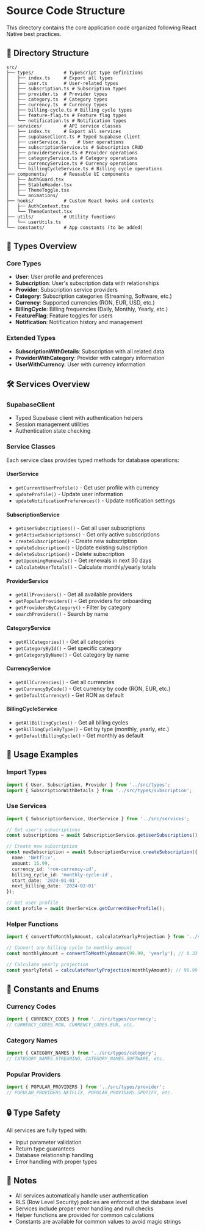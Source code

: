 # Source Code Structure

This directory contains the core application code organized following React Native best practices.

## 📁 Directory Structure

```
src/
├── types/           # TypeScript type definitions
│   ├── index.ts     # Export all types
│   ├── user.ts      # User-related types
│   ├── subscription.ts # Subscription types
│   ├── provider.ts  # Provider types
│   ├── category.ts  # Category types
│   ├── currency.ts  # Currency types
│   ├── billing-cycle.ts # Billing cycle types
│   ├── feature-flag.ts # Feature flag types
│   └── notification.ts # Notification types
├── services/        # API service classes
│   ├── index.ts     # Export all services
│   ├── supabaseClient.ts # Typed Supabase client
│   ├── userService.ts    # User operations
│   ├── subscriptionService.ts # Subscription CRUD
│   ├── providerService.ts # Provider operations
│   ├── categoryService.ts # Category operations
│   ├── currencyService.ts # Currency operations
│   └── billingCycleService.ts # Billing cycle operations
├── components/      # Reusable UI components
│   ├── AuthGuard.tsx
│   ├── StableHeader.tsx
│   ├── ThemeToggle.tsx
│   └── animations/
├── hooks/           # Custom React hooks and contexts
│   ├── AuthContext.tsx
│   └── ThemeContext.tsx
├── utils/           # Utility functions
│   └── userUtils.ts
└── constants/       # App constants (to be added)
```

## 🎯 Types Overview

### Core Types
- **User**: User profile and preferences
- **Subscription**: User's subscription data with relationships
- **Provider**: Subscription service providers
- **Category**: Subscription categories (Streaming, Software, etc.)
- **Currency**: Supported currencies (RON, EUR, USD, etc.)
- **BillingCycle**: Billing frequencies (Daily, Monthly, Yearly, etc.)
- **FeatureFlag**: Feature toggles for users
- **Notification**: Notification history and management

### Extended Types
- **SubscriptionWithDetails**: Subscription with all related data
- **ProviderWithCategory**: Provider with category information
- **UserWithCurrency**: User with currency information

## 🛠 Services Overview

### SupabaseClient
- Typed Supabase client with authentication helpers
- Session management utilities
- Authentication state checking

### Service Classes
Each service class provides typed methods for database operations:

#### UserService
- `getCurrentUserProfile()` - Get user profile with currency
- `updateProfile()` - Update user information
- `updateNotificationPreferences()` - Update notification settings

#### SubscriptionService
- `getUserSubscriptions()` - Get all user subscriptions
- `getActiveSubscriptions()` - Get only active subscriptions
- `createSubscription()` - Create new subscription
- `updateSubscription()` - Update existing subscription
- `deleteSubscription()` - Delete subscription
- `getUpcomingRenewals()` - Get renewals in next 30 days
- `calculateUserTotals()` - Calculate monthly/yearly totals

#### ProviderService
- `getAllProviders()` - Get all available providers
- `getPopularProviders()` - Get providers for onboarding
- `getProvidersByCategory()` - Filter by category
- `searchProviders()` - Search by name

#### CategoryService
- `getAllCategories()` - Get all categories
- `getCategoryById()` - Get specific category
- `getCategoryByName()` - Get category by name

#### CurrencyService
- `getAllCurrencies()` - Get all currencies
- `getCurrencyByCode()` - Get currency by code (RON, EUR, etc.)
- `getDefaultCurrency()` - Get RON as default

#### BillingCycleService
- `getAllBillingCycles()` - Get all billing cycles
- `getBillingCycleByType()` - Get by type (monthly, yearly, etc.)
- `getDefaultBillingCycle()` - Get monthly as default

## 🚀 Usage Examples

### Import Types
```typescript
import { User, Subscription, Provider } from '../src/types';
import { SubscriptionWithDetails } from '../src/types/subscription';
```

### Use Services
```typescript
import { SubscriptionService, UserService } from '../src/services';

// Get user's subscriptions
const subscriptions = await SubscriptionService.getUserSubscriptions();

// Create new subscription
const newSubscription = await SubscriptionService.createSubscription({
  name: 'Netflix',
  amount: 15.99,
  currency_id: 'ron-currency-id',
  billing_cycle_id: 'monthly-cycle-id',
  start_date: '2024-01-01',
  next_billing_date: '2024-02-01'
});

// Get user profile
const profile = await UserService.getCurrentUserProfile();
```

### Helper Functions
```typescript
import { convertToMonthlyAmount, calculateYearlyProjection } from '../src/types/subscription';

// Convert any billing cycle to monthly amount
const monthlyAmount = convertToMonthlyAmount(99.99, 'yearly'); // 8.33

// Calculate yearly projection
const yearlyTotal = calculateYearlyProjection(monthlyAmount); // 99.99
```

## 🔧 Constants and Enums

### Currency Codes
```typescript
import { CURRENCY_CODES } from '../src/types/currency';
// CURRENCY_CODES.RON, CURRENCY_CODES.EUR, etc.
```

### Category Names
```typescript
import { CATEGORY_NAMES } from '../src/types/category';
// CATEGORY_NAMES.STREAMING, CATEGORY_NAMES.SOFTWARE, etc.
```

### Popular Providers
```typescript
import { POPULAR_PROVIDERS } from '../src/types/provider';
// POPULAR_PROVIDERS.NETFLIX, POPULAR_PROVIDERS.SPOTIFY, etc.
```

## 🔒 Type Safety

All services are fully typed with:
- Input parameter validation
- Return type guarantees
- Database relationship handling
- Error handling with proper types

## 📝 Notes

- All services automatically handle user authentication
- RLS (Row Level Security) policies are enforced at the database level
- Services include proper error handling and null checks
- Helper functions are provided for common calculations
- Constants are available for common values to avoid magic strings
